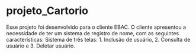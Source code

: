 # projeto_Cartorio
Esse projeto foi desenvolvido para o cliente EBAC. O cliente apresentou a necessidade de ter  um sistema de registro de nome, com as seguintes características: Sistema de três telas: 1. Inclusão de usuário, 2. Consulta de usuário e 3. Deletar usuário. 
